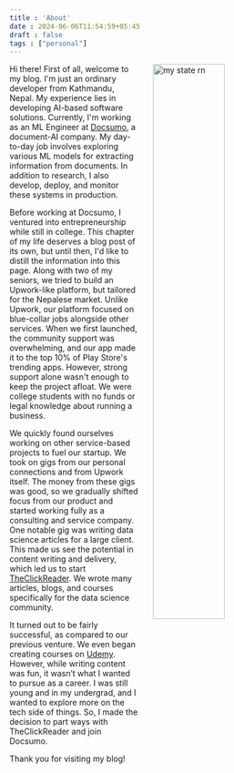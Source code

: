 ```yaml
---
title : 'About'
date : 2024-06-06T11:54:59+05:45
draft : false
tags : ["personal"]
---
```


<img src="/personal-blog/img/void.jpg" alt="my state rn" align="right" style="width:50%; margin-left:5%;">

Hi there! First of all, welcome to my blog. I'm just an ordinary developer from Kathmandu, Nepal. My experience lies in developing AI-based software solutions. Currently, I'm working as an ML Engineer at [Docsumo](https://docsumo.com), a document-AI company. My day-to-day job involves exploring various ML models for extracting information from documents. In addition to research, I also develop, deploy, and monitor these systems in production.

Before working at Docsumo, I ventured into entrepreneurship while still in college. This chapter of my life deserves a blog post of its own, but until then, I'd like to distill the information into this page. Along with two of my seniors, we tried to build an Upwork-like platform, but tailored for the Nepalese market. Unlike Upwork, our platform focused on blue-collar jobs alongside other services. When we first launched, the community support was overwhelming, and our app made it to the top 10% of Play Store's trending apps. However, strong support alone wasn't enough to keep the project afloat. We were college students with no funds or legal knowledge about running a business.

We quickly found ourselves working on other service-based projects to fuel our startup. We took on gigs from our personal connections and from Upwork itself. The money from these gigs was good, so we gradually shifted focus from our product and started working fully as a consulting and service company. One notable gig was writing data science articles for a large client. This made us see the potential in content writing and delivery, which led us to start [TheClickReader](https://theclickreader.com). We wrote many articles, blogs, and courses specifically for the data science community. 

It turned out to be fairly successful, as compared to our previous venture. We even began creating courses on [Udemy](https://www.udemy.com/user/856c3f66-1301-4601-99aa-73f5c9dbd619/). However, while writing content was fun, it wasn’t what I wanted to pursue as a career. I was still young and in my undergrad, and I wanted to explore more on the tech side of things. So, I made the decision to part ways with TheClickReader and join Docsumo.

Thank you for visiting my blog!